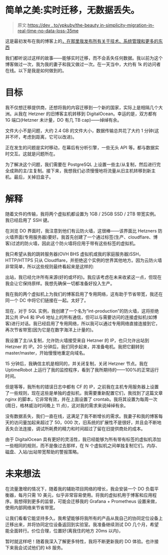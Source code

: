 # 简单之美:实时迁移，无数据丢失。

> 原文:[https://dev . to/ypkuby/the-beauty in-simplicity-migration-in-real-time-no-data-loss-35me](https://dev.to/ypkuby/the-beauty-in-simplicity-migration-in-real-time-without-data-loss-35me)

这是最初发布在我的博客上的[，在那里我发布所有关于技术、系统管理和更多的东西](https://kuby.ca/)

我们都听说过这样的故事——能够实时迁移，而不会丢失任何数据。我以前为这个博客做过一次，我为我的妻子和我又做过一次。在一天当中，大约有 1k 的访问者在线。以下是我是如何做到的。

# [](#the-goal)目标

我不仅想迁移提供商，还想将我的内容迁移到一个新的国家，实际上是相隔几个大洲。从我在 Hetzner 的旧博客主机转移到 DigitalOcean。幸运的是，双方都有 1G 端口(Hetzner 未计量，DO 有几 TB cap)——绰绰有余。

文件大小不是问题，大约 2.4 GB 的文件大小，数据传输总共花了大约 1 分钟(这并不坏，考虑到距离，它可以改进)。

正在发生的问题是实时移动，在幕后有分析引擎，一些无头 API 等。都与数据实时交互。这就是问题所在。

为了解决这个问题，我们需要在 PostgreSQL 上设置一些主/从复制，然后进行完全成熟的主/主复制。接下来，我想我们必须慢慢地将流量从旧主机转移到新主机。最后，关掉旧盒子。

# [](#explanation)解释

随着文件的传输，我将两个虚拟机都设置为 1GB / 25GB SSD / 2TB 带宽实例。我已经启用了 SSH 键。

在浏览 DO 界面时，我注意到他们有云防火墙，这很棒——该界面比 Hetzners 防火墙界面(专用服务器)要好。我首先创建了一个通过标签(生产、cloudflare、博客)过滤的防火墙，因此这个防火墙将应用于带有这些标签的虚拟机。

我只希望从我的跳转服务器(OVH BHS 虚拟机或我的家庭服务器)SSH，HTTP/HTTPS 只从 Cloudflare，并拒绝这个实例的世界其他地方。因为云防火墙非常简单，所以这些规则最终看起来是这样的:

出站，我已经允许所有来源(好的或坏的)。我应该考虑在未来收紧这一点，但现在我会让它保持原样。我想先确保一切都准备好投入生产。

我在我的两个虚拟机上为我们的博客启用了专用网络，这有助于节省带宽，我还在同一个 DC 中将它们链接在一起。太好了。

现在，对于 SQL 实例，我创建了一个名为“int-production”的防火墙，这将拒绝其公共 IPv4 和 IPv6 地址上的所有通信，但可以与需要访问的连接虚拟机(如博客)进行对话。我已经启用了专用网络，所以我可以通过专用网络直接连接到它，再次节省带宽(因为它是在数字海洋上计量的)。

我设置了主/从复制，允许防火墙接受来自 Hetzner 的 IP，也只允许出站到 Hetzner 的 IP。20 分钟后，我们同步起来，并准备电机。我把它翻转到 master/master，开始慢慢地重定向域名。

15 分钟后，我确信主机是相同的，并关闭复制，关闭 Hetzner 节点。我在 UptimeRobot 上运行了我的监控程序，看到了我所期待的——100%的正常运行时间。

但是等等，我所有的错误日志中都有 CF 的 IP，之前我在主机专用服务器上设置了一些规则，现在这些是单独的虚拟机，我需要重新配置它们，我找到了这篇文章 nginx 的脚本，它非常有效，并在上面设置了 crontab。我将其设置为每周一次(周日，格林威治时间晚上 11 点)，这对我的需求来说绰绰有余。

没有数据丢失，我们一直在线，这满足了我不断增长的需求。我妻子和我的博客每天的访问量加起来超过了 50，000 次，旧系统的扩展性不是很好，并且会不断地丢失合法连接，调试所耗费的精力和时间超过了留在旧提供商处的成本。

由于 DigitalOcean 具有更好的灵活性，我已经能够为所有带有标签的虚拟机添加一些相同的规则，而不是像过去那样，在 N 个虚拟机之间单独复制它们。内存、磁盘、入站/出站带宽帮助的警报策略。

# [](#future-ideas)未来想法

在流量激增的情况下，随着我的辅助项目网络的增长，我会安装一个 DO 负载平衡器，每月只需 10 美元，似乎非常容易使用。将我的虚拟机用于博客和应用程序。我想得到更多的监督，可能会迁移我的 Grafana + Prometheus 设置来做，使用内部网络来节省带宽。

让我们看看它能坚持多久。我希望能够将我所有的产品从我自己的协同定位设备上迁移出来，并将协同定位设备返回到实验室。我准备继续测试 DO 几个月，希望能全面转行。价位合理，位置好(离我住的地方 20ms 以内)，

暂时就这样吧！随着我深入了解更多特性，我将不断更新我的 DO 体验。也许接下来我会试试他们的 k8 服务。